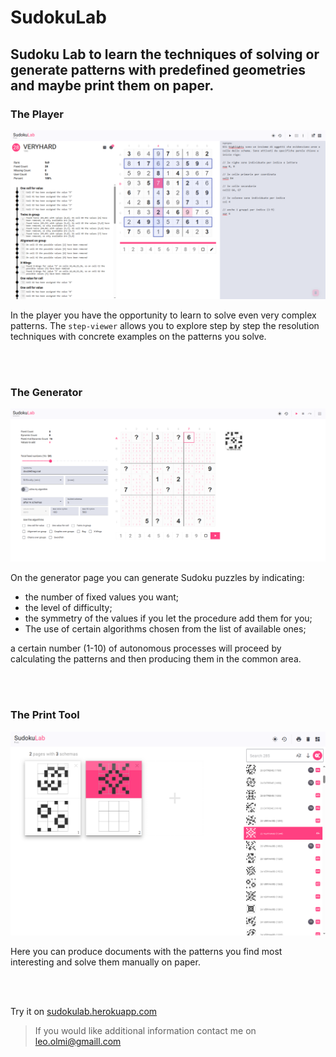 # SudokuLab

## Sudoku Lab to learn the techniques of solving or generate patterns with predefined geometries and maybe print them on paper.

### The Player

![player](./apps/sudoku/public/images/sudokulab-player.png)

In the player you have the opportunity to learn to solve even very complex patterns.
The `step-viewer` allows you to explore step by step the resolution techniques with concrete examples on the patterns you solve.

<br><br>

### The Generator

![player](./apps/sudoku/public/images/sudokulab-generator.png)

On the generator page you can generate Sudoku puzzles by indicating:
- the number of fixed values you want;
- the level of difficulty;
- the symmetry of the values if you let the procedure add them for you;
- The use of certain algorithms chosen from the list of available ones;

a certain number (1-10) of autonomous processes will proceed by calculating the patterns and then producing them in the common area.  

<br><br>

### The Print Tool

![player](./apps/sudoku/public/images/sudokulab-print.png)

Here you can produce documents with the patterns you find most interesting and solve them manually on paper.


<br><br>

Try it on [sudokulab.herokuapp.com](https://sudokulab.herokuapp.com)

> If you would like additional information contact me on [leo.olmi@gmaill.com](mailto:leo.olmi@gmaill.com)
